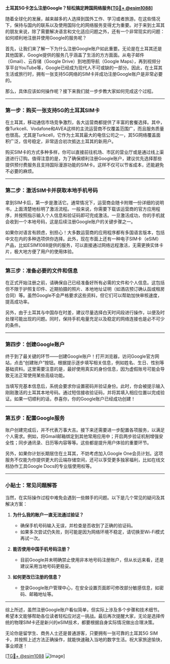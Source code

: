 **土耳其5G卡怎么注册Google？轻松搞定跨国网络服务[[TG💪+ @esim1088](https://t.me/s/esim1088)]**

随着全球化的发展，越来越多的人选择到国外工作、学习或者旅游。在这些情况下，保持与国内的联系以及使用国际化的网络服务变得尤为重要。对于来到土耳其的朋友来说，除了需要解决语言和文化适应问题之外，还有一个非常现实的问题：如何顺利地注册并使用Google的服务呢？

首先，让我们来了解一下为什么注册Google账户如此重要。无论是在土耳其还是其他国家，Google提供的服务几乎涵盖了生活的方方面面。从电子邮件（Gmail）、云存储（Google Drive）到地图导航（Google Maps），再到视频分享平台YouTube等，Google已经成为现代人不可或缺的一部分。因此，在土耳其生活或旅行时，拥有一张支持5G网络的SIM卡并成功注册Google账户是非常必要的。

那么，具体应该如何操作呢？接下来我们就一步步教大家如何完成这个过程。

---

### 第一步：购买一张支持5G的土耳其SIM卡

在土耳其，移动通信市场竞争激烈，各大运营商都提供了丰富的套餐选择。其中，像Turkcell、Vodafone和AVEA这样的主流运营商不仅覆盖范围广，而且服务质量也很高。尤其是Turkcell，它作为土耳其最大的电信公司之一，其5G网络覆盖面积广泛，信号稳定，非常适合初次抵达土耳其的新用户。

购买SIM卡的方式多种多样，你可以直接前往机场、市区的营业厅或是通过线上渠道进行订购。值得注意的是，为了确保顺利注册Google账户，建议优先选择那些提供预付费服务且支持国际漫游功能的SIM卡。这样不仅可以节省成本，还能避免不必要的麻烦。

---

### 第二步：激活SIM卡并获取本地手机号码

拿到SIM卡后，第一步是激活它。通常情况下，运营商会随卡附赠一份详细的说明书，上面清楚地标明了激活流程。一般来说，你需要下载该运营商的官方应用程序，并按照指示输入个人信息和验证码即可完成激活。一旦激活成功，你的手机就会收到一个本地号码，这是后续注册Google账户的关键步骤之一。

如果你对语言有顾虑，别担心！大多数运营商的应用程序都有多国语言版本，包括中文在内的多种选项供你选择。此外，现在市面上还有一种电子SIM卡（eSIM）产品，比如ESIM1088提供的服务，可以直接通过网络远程激活，无需更换实体卡片，极大地方便了用户的使用体验。

---

### 第三步：准备必要的文件和信息

在正式开始注册之前，请确保自己已经准备好所有必需的文件和个人信息。这包括但不限于护照复印件、近期拍摄的照片、本地地址证明（如酒店预订确认函或租房合同）等。虽然Google不会严格要求这些资料，但它们可以帮助加快审核速度，提高成功率。

另外，由于土耳其与中国存在时差，建议尽量选择白天时间段进行操作，以便及时处理可能出现的问题。同时，保持手机电量充足以及稳定的网络连接也是必不可少的条件。

---

### 第四步：创建Google账户

终于到了最关键的环节——创建Google账户！打开浏览器，访问Google官方网站，点击“创建账户”按钮。根据提示逐步填写相关信息，例如姓名、生日、性别等基础资料。这里需要注意的是，最好使用真实的身份信息，因为虚假账号可能会导致无法正常使用某些高级功能。

当填写完基本信息后，系统会要求你设置密码并验证身份。此时，你会被提示输入刚刚激活的土耳其本地号码。通过短信接收验证码，并将其填入相应位置以完成验证。如果一切顺利的话，恭喜你，你的Google账户已经成功创建！

---

### 第五步：配置Google服务

账户创建完成后，并不代表万事大吉。接下来还需要进一步配置各项服务，以满足个人需求。例如，将Gmail邮箱绑定到其他常用应用中；开启两步验证机制增强安全性；同步通讯录、日历等内容等等。这些都是提升用户体验的重要环节。

另外，如果你计划长期居住在土耳其，不妨考虑加入Google One会员计划。这项服务不仅能为你提供更大的云端存储空间，还可以享受更多独家福利，比如在线文档协作工具Google Docs的专业版使用权等。

---

### 小贴士：常见问题解答

当然，在实际操作过程中难免会遇到一些棘手的问题。以下是几个常见的疑问及其解决方案：

1. **为什么我的账户一直无法通过验证？**
   - 确保手机号码输入无误，并检查是否收到了正确的验证码。
   - 如果多次尝试仍失败，则可能是因为网络环境不稳定，请切换至Wi-Fi模式再试一次。

2. **能否使用中国手机号码注册？**
   - 目前Google并未明确禁止使用非本地号码注册账户，但从长远来看，还是建议采用当地号码更稳妥。

3. **如何更改已注册的信息？**
   - 登录Google账户管理中心，在安全设置页面即可修改部分敏感信息，如密码、邮箱地址等。

---

综上所述，虽然注册Google账户看似简单，但实际上涉及多个步骤和技术细节。希望本文能够帮助各位读者轻松应对这一挑战。最后再次提醒大家，无论是选择传统的物理SIM卡还是新兴的eSIM技术，都要根据自身实际情况做出合理决策。

无论你是留学生、商务人士还是普通游客，只要拥有一张可靠的土耳其5G SIM卡，并按照上述方法正确操作，就能快速融入当地的数字生活。祝大家旅途愉快，事业顺遂！

[[TG💪+ @esim1088](https://t.me/s/esim1088) ![Image](https://i.postimg.cc/4NQfJmqS/Snipaste-2025-05-13-00-14-12.png)]